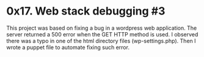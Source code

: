 # 0x17. Web stack debugging #3
This project was based on fixing a bug in a wordpress web application. The server
returned a 500 error when the GET HTTP method is used. I observed there was a typo
in one of the html directory files (wp-settings.php). Then I wrote a puppet file to
automate fixing such error.
